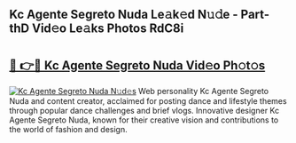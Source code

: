 ## Kc Agente Segreto Nuda Le𝚊k𝚎d N𝚞𝚍e - Part-thD Vid𝚎o Le𝚊ks Photos RdC8i

# <h2><a href="http://fbbxhz.evod.top/?m=Kc+Agente+Segreto+Nuda">🔗 👉🔴 Kc Agente Segreto Nuda Vid𝚎o Ph𝚘t𝚘s</a></h2>

[![Kc Agente Segreto Nuda N𝚞d𝚎s](https://i.imgur.com/8V9OHl7.gif)](http://fbbxhz.evod.top/?m=Kc+Agente+Segreto+Nuda)
Web personality Kc Agente Segreto Nuda and content creator, acclaimed for posting dance and lifestyle themes through popular dance challenges and brief vlogs. Innovative designer Kc Agente Segreto Nuda, known for their creative vision and contributions to the world of fashion and design. 
